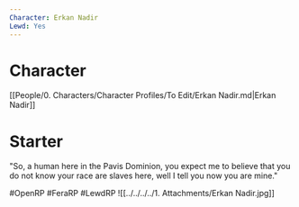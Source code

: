 ```yaml
---
Character: Erkan Nadir
Lewd: Yes
---
```

# Character
[[People/0. Characters/Character Profiles/To Edit/Erkan Nadir.md|Erkan Nadir]]

# Starter
"So, a human here in the Pavis Dominion, you expect me to believe that you do not know your race are slaves here, well I tell you now you are mine."
  

#OpenRP #FeraRP #LewdRP 
![[../../../../1. Attachments/Erkan Nadir.jpg]]